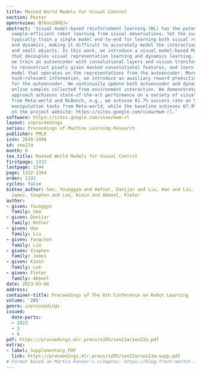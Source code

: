 ```yaml
---
title: Masked World Models for Visual Control
section: Poster
openreview: Bf6on28H0Jv
abstract: 'Visual model-based reinforcement learning (RL) has the potential to enable
  sample-efficient robot learning from visual observations. Yet the current approaches
  typically train a single model end-to-end for learning both visual representations
  and dynamics, making it difficult to accurately model the interaction between robots
  and small objects. In this work, we introduce a visual model-based RL framework
  that decouples visual representation learning and dynamics learning. Specifically,
  we train an autoencoder with convolutional layers and vision transformers (ViT)
  to reconstruct pixels given masked convolutional features, and learn a latent dynamics
  model that operates on the representations from the autoencoder. Moreover, to encode
  task-relevant information, we introduce an auxiliary reward prediction objective
  for the autoencoder. We continually update both autoencoder and dynamics model using
  online samples collected from environment interaction. We demonstrate that our decoupling
  approach achieves state-of-the-art performance on a variety of visual robotic tasks
  from Meta-world and RLBench, e.g., we achieve 81.7% success rate on 50 visual robotic
  manipulation tasks from Meta-world, while the baseline achieves 67.9%. Code is available
  on the project website: https://sites.google.com/view/mwm-rl.'
software: https://sites.google.com/view/mwm-rl
layout: inproceedings
series: Proceedings of Machine Learning Research
publisher: PMLR
issn: 2640-3498
id: seo23a
month: 0
tex_title: Masked World Models for Visual Control
firstpage: 1332
lastpage: 1344
page: 1332-1344
order: 1332
cycles: false
bibtex_author: Seo, Younggyo and Hafner, Danijar and Liu, Hao and Liu, Fangchen and
  James, Stephen and Lee, Kimin and Abbeel, Pieter
author:
- given: Younggyo
  family: Seo
- given: Danijar
  family: Hafner
- given: Hao
  family: Liu
- given: Fangchen
  family: Liu
- given: Stephen
  family: James
- given: Kimin
  family: Lee
- given: Pieter
  family: Abbeel
date: 2023-03-06
address:
container-title: Proceedings of The 6th Conference on Robot Learning
volume: '205'
genre: inproceedings
issued:
  date-parts:
  - 2023
  - 3
  - 6
pdf: https://proceedings.mlr.press/v205/seo23a/seo23a.pdf
extras:
- label: Supplementary PDF
  link: https://proceedings.mlr.press/v205/seo23a/seo23a-supp.pdf
# Format based on Martin Fenner's citeproc: https://blog.front-matter.io/posts/citeproc-yaml-for-bibliographies/
---
```

